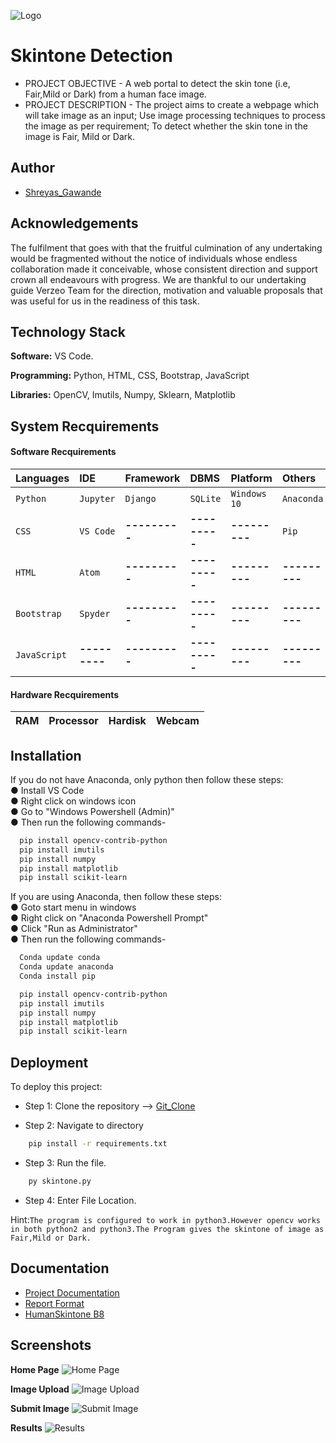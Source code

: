
![Logo](https://i.ibb.co/HDXWgCW/verzeo-removebg-preview.png)


# Skintone Detection

* PROJECT OBJECTIVE - A web portal to detect the skin tone (i.e, Fair,Mild or Dark) from a human face image.
* PROJECT DESCRIPTION - The project aims to create a webpage which will take image as an input; Use image processing techniques to process the image as per requirement; To detect whether the skin tone in the image is Fair, Mild or Dark.


## Author

- [Shreyas_Gawande](https://github.com/Strange10ARROW)
## Acknowledgements

The fulfilment that goes with that the fruitful culmination of any undertaking would be fragmented 
without the notice of individuals whose endless collaboration made it conceivable, whose 
consistent direction and support crown all endeavours with progress. We are thankful to our 
undertaking guide Verzeo Team for the direction, motivation and valuable proposals that was 
useful for us in the readiness of this task.
## Technology Stack

**Software:** VS Code.

**Programming:** Python, HTML, CSS, Bootstrap, JavaScript

**Libraries:** OpenCV, Imutils, Numpy, Sklearn, Matplotlib


## System Recquirements

#### Software Recquirements

| Languages  | IDE         | Framework   | DBMS        | Platform    | Others      |
| :--------  | :-------    | :-------    | :-------    | :-------    | :-------    |
| `Python`   | `Jupyter`   | `Django`    | `SQLite`    | `Windows 10`| `Anaconda`  |
|  `CSS`     | `VS Code`   |**---------**|**---------**|**---------**| `Pip`       |
|  `HTML`    | `Atom`      |**---------**|**---------**|**---------**|**---------**|
|`Bootstrap` | `Spyder`    |**---------**|**---------**|**---------**|**---------**|
|`JavaScript`|**---------**|**---------**|**---------**|**---------**|**---------**|

#### Hardware Recquirements

| RAM | Processor | Hardisk | Webcam |
| :-- | :-------- | :------ | :----- |

## Installation

If you do not have Anaconda, only python then follow these steps:  
● Install VS Code  
● Right click on windows icon  
● Go to "Windows Powershell (Admin)"  
● Then run the following commands-

```bash
  pip install opencv-contrib-python
  pip install imutils
  pip install numpy
  pip install matplotlib
  pip install scikit-learn
```

If you are using Anaconda, then follow these steps:  
● Goto start menu in windows  
● Right click on "Anaconda Powershell Prompt"  
● Click "Run as Administrator"  
● Then run the following commands-

```bash
  Conda update conda
  Conda update anaconda
  Conda install pip
```
```bash
  pip install opencv-contrib-python
  pip install imutils
  pip install numpy
  pip install matplotlib
  pip install scikit-learn
```
    
## Deployment

To deploy this project:

* Step 1: Clone the repository --> [Git_Clone](https://github.com/Strange10ARROW/Shreyas_Skintone.git)  

* Step 2: Navigate to directory 
```bash
    pip install -r requirements.txt
```
* Step 3: Run the file.
```bash
    py skintone.py
```  
* Step 4: Enter File Location. 

Hint:`The program is configured to work in python3.However opencv works in both python2 and python3.The Program gives the skintone of image as Fair,Mild or Dark.`




## Documentation

- [Project Documentation](https://drive.google.com/file/d/1fmIWGBpzeJT-7UqvIjVJElh2mqMkkaJ3/view?usp=share_link)
- [Report Format](https://docs.google.com/document/d/1S1rgOTrYpZhyznEWiV7CoVkPLfDEhkfa/edit?usp=share_link&ouid=116663470165980591424&rtpof=true&sd=true)
- [HumanSkintone B8](https://drive.google.com/file/d/1-wTwFvOBy66Ykt5lj_B9DYiitv7wBQdM/view?usp=share_link)


## Screenshots

**Home Page**
![Home Page](https://i.ibb.co/XLvyjvC/Screenshot-20230116-084950.png)

**Image Upload**
![Image Upload](https://i.ibb.co/SsWQbqF/Screenshot-20230116-085011.png)

**Submit Image**
![Submit Image](https://i.ibb.co/QnyJFQP/Screenshot-20230116-085030.png)

**Results**
![Results](https://i.ibb.co/tKMgt6s/Screenshot-20230116-085058.png)
